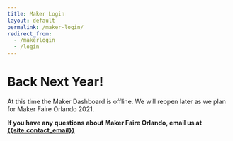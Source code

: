 ```yaml
---
title: Maker Login
layout: default
permalink: /maker-login/
redirect_from:
  - /makerlogin
  - /login
---
```

# Back Next Year!

At this time the Maker Dashboard is offline. We will reopen later as we plan for Maker Faire Orlando 2021.

**If you have any questions about Maker Faire Orlando, email us at <a href="mailto:{{site.contact_email}}">{{site.contact_email}}</a>**
